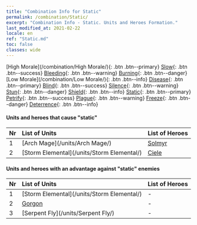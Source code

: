```yaml
---
title: "Combination Info for Static"
permalink: /combination/Static/
excerpt: "Combination Info - Static. Units and Heroes Formation."
last_modified_at: 2021-02-22
locale: en
ref: "Static.md"
toc: false
classes: wide
---
```


  [High Morale](/combination/High Morale/){: .btn .btn--primary} [Slow](/combination/Slow/){: .btn .btn--success} [Bleeding](/combination/Bleeding/){: .btn .btn--warning} [Burning](/combination/Burning/){: .btn .btn--danger} [Low Morale](/combination/Low Morale/){: .btn .btn--info} [Disease](/combination/Disease/){: .btn .btn--primary} [Blind](/combination/Blind/){: .btn .btn--success} [Silence](/combination/Silence/){: .btn .btn--warning} [Stun](/combination/Stun/){: .btn .btn--danger} [Shield](/combination/Shield/){: .btn .btn--info} [Static](/combination/Static/){: .btn .btn--primary} [Petrify](/combination/Petrify/){: .btn .btn--success} [Plague](/combination/Plague/){: .btn .btn--warning} [Freeze](/combination/Freeze/){: .btn .btn--danger} [Deterrence](/combination/Deterrence/){: .btn .btn--info} 


#### Units and heroes that cause \"static\" 

  | Nr |  List of Units  | List of Heroes | 
  |:---|:----------------|:---------------| 
  | 1 | [Arch Mage](/units/Arch Mage/) | [Solmyr](/heroes/Solmyr/) |
  | 2 | [Storm Elemental](/units/Storm Elemental/) | [Ciele](/heroes/Ciele/) |


#### Units and heroes with an advantage against \"static\" enemies

  | Nr |  List of Units  | List of Heroes | 
  |:---|:----------------|:---------------| 
  | 1 | [Storm Elemental](/units/Storm Elemental/) | - |
  | 2 | [Gorgon](/units/Gorgon/) | - |
  | 3 | [Serpent Fly](/units/Serpent Fly/) | - |
